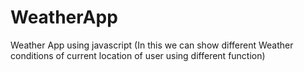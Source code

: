 # WeatherApp
Weather App using javascript (In this we can show different Weather conditions of current location of user using different function)
